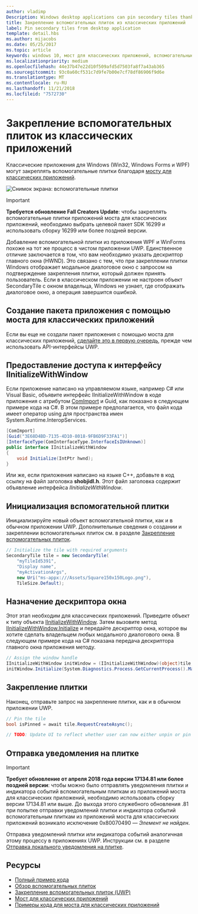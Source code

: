 ```yaml
---
author: vladimp
Description: Windows desktop applications can pin secondary tiles thanks to the Desktop Bridge!
title: Закрепление вспомогательных плиток из классических приложений
label: Pin secondary tiles from desktop application
template: detail.hbs
ms.author: mijacobs
ms.date: 05/25/2017
ms.topic: article
keywords: windows 10, мост для классических приложений, вспомогательные плитки, закрепить, закрепление, краткое руководство, пример кода, пример, secondarytile, классическое приложение, win32, winforms, wpf
ms.localizationpriority: medium
ms.openlocfilehash: 44e37b47e22d10f509afd5d7503fa8f7a43ab365
ms.sourcegitcommit: 93c0a60cf531c7d9fe7b00e7cf78df86906f9d6e
ms.translationtype: MT
ms.contentlocale: ru-RU
ms.lasthandoff: 11/21/2018
ms.locfileid: "7572730"
---
```

# <a name="pin-secondary-tiles-from-desktop-application"></a>Закрепление вспомогательных плиток из классических приложений


Классические приложения для Windows (Win32, Windows Forms и WPF) могут закреплять вспомогательные плитки благодаря [мосту для классических приложений](https://developer.microsoft.com/windows/bridges/desktop).

![Снимок экрана: вспомогательные плитки](images/secondarytiles.png)

> [!IMPORTANT]
> **Требуется обновление Fall Creators Update**: чтобы закреплять вспомогательные плитки приложений моста для классических приложений, необходимо выбрать целевой пакет SDK 16299 и использовать сборку 16299 или более поздней версии.

Добавление вспомогательной плитки из приложения WPF и WinForms похоже на тот же процесс в чистом приложении UWP. Единственное отличие заключается в том, что вам необходимо указать дескриптор главного окна (HWND). Это связано с тем, что при закреплении плитки Windows отображает модальное диалоговое окно с запросом на подтверждение закрепления плитки, который должен принять пользователь. Если в классическом приложении не настроен объект SecondaryTile с окном владельца, Windows не узнает, где отображать диалоговое окно, а операция завершится ошибкой.


## <a name="package-your-app-with-desktop-bridge"></a>Создание пакета приложения с помощью моста для классических приложений

Если вы еще не создали пакет приложения с помощью моста для классических приложений, [сделайте это в первую очередь](https://docs.microsoft.com/windows/uwp/porting/desktop-to-uwp-root), прежде чем использовать API-интерфейсы UWP.


## <a name="enable-access-to-iinitializewithwindow-interface"></a>Предоставление доступа к интерфейсу IInitializeWithWindow

Если приложение написано на управляемом языке, например C# или Visual Basic, объявите интерфейс IInitializeWithWindow в коде приложения с атрибутом [ComImport](https://msdn.microsoft.com/library/system.runtime.interopservices.comimportattribute.aspx) и Guid, как показано в следующем примере кода на C#. В этом примере предполагается, что файл кода имеет оператор using для пространства имен System.Runtime.InteropServices.

```csharp
[ComImport]
[Guid("3E68D4BD-7135-4D10-8018-9FB6D9F33FA1")]
[InterfaceType(ComInterfaceType.InterfaceIsIUnknown)]
public interface IInitializeWithWindow
{
    void Initialize(IntPtr hwnd);
}
```

Или же, если приложения написано на языке C++, добавьте в код ссылку на файл заголовка **shobjidl.h**. Этот файл заголовка содержит объявление интерфейса *IInitializeWithWindow*.


## <a name="initialize-the-secondary-tile"></a>Инициализация вспомогательной плитки

Инициализируйте новый объект вспомогательной плитки, как и в обычном приложении UWP. Дополнительные сведения о создании и закреплении вспомогательных плиток см. в разделе [Закрепление вспомогательных плиток](secondary-tiles-pinning.md).

```csharp
// Initialize the tile with required arguments
SecondaryTile tile = new SecondaryTile(
    "myTileId5391",
    "Display name",
    "myActivationArgs",
    new Uri("ms-appx:///Assets/Square150x150Logo.png"),
    TileSize.Default);
```


## <a name="assign-the-window-handle"></a>Назначение дескриптора окна

Этот этап необходим для классических приложений. Приведите объект к типу объекта [IInitializeWithWindow](https://msdn.microsoft.com/library/windows/desktop/hh706981.aspx). Затем вызовите метод [IInitializeWithWindow.Initialize](https://msdn.microsoft.com/library/windows/desktop/hh706982.aspx) и передайте дескриптор окна, которое вы хотите сделать владельцем любых модального диалогового окна. В следующем примере кода на C# показана передача дескриптора главного окна приложения методу.

```csharp
// Assign the window handle
IInitializeWithWindow initWindow = (IInitializeWithWindow)(object)tile;
initWindow.Initialize(System.Diagnostics.Process.GetCurrentProcess().MainWindowHandle);
```


## <a name="pin-the-tile"></a>Закрепление плитки

Наконец, отправьте запрос на закрепление плитки, как и в обычном приложении UWP.

```csharp
// Pin the tile
bool isPinned = await tile.RequestCreateAsync();

// TODO: Update UI to reflect whether user can now either unpin or pin
```


## <a name="send-tile-notifications"></a>Отправка уведомления на плитке

> [!IMPORTANT]
> **Требует обновление от апреля 2018 года версии 17134.81 или более поздней версии**: чтобы можно было отправлять уведомления плитки и индикатора событий вспомогательным плиткам из приложений моста для классических приложений, необходимо использовать сборку версии 17134.81 или выше. До выхода этого служебного обновления .81 при попытке отправки уведомлений плитки и индикатора событий вспомогательным плиткам из приложений моста для классических приложений возникало исключение 0x80070490 — *Элемент не найден*.

Отправка уведомлений плитки или индикатора событий аналогичная этому процессу в приложениях UWP. Инструкции см. в разделе [Отправка локального уведомления на плитке](sending-a-local-tile-notification.md).


## <a name="resources"></a>Ресурсы

* [Полный пример кода](https://github.com/Microsoft/DesktopBridgeToUWP-Samples/tree/master/Samples/SecondaryTileSample)
* [Обзор вспомогательных плиток](secondary-tiles.md)
* [Закрепление вспомогательных плиток (UWP)](secondary-tiles-pinning.md)
* [Мост для классических приложений](https://developer.microsoft.com/windows/bridges/desktop)
* [Примеры кода для моста для классических приложений](https://github.com/Microsoft/DesktopBridgeToUWP-Samples)